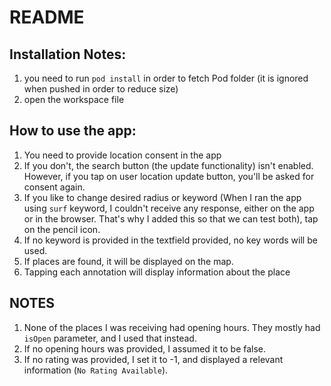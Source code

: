 # README

## Installation Notes:
 1. you need to run `pod install` in order to fetch Pod folder (it is ignored when pushed in order to reduce size)
 2. open the workspace file 

## How to use the app:
1. You need to provide location consent in the app
2. If you don't, the search button (the update functionality) isn't enabled. However, if you tap on user location update button, you'll be asked for consent again.
3. If you like to change desired radius or keyword (When I ran the app using `surf` keyword, I couldn't receive any response, either on the app or in the browser. That's why I added this so that we can test both), tap on the pencil icon. 
4. If no keyword is provided in the textfield provided, no key words will be used.
5. If places are found, it will be displayed on the map. 
6. Tapping each annotation will display information about the place

## NOTES
1. None of the places I was receiving had opening hours. They mostly had `isOpen` parameter, and I used that instead.
2. If no opening hours was provided, I assumed it to be false.
3. If no rating was provided, I set it to -1, and displayed a relevant information (`No Rating Available`).